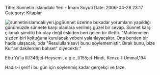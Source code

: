 Title: Sünnetin İslamdaki Yeri - İmam Suyuti
Date: 2006-04-28 23:17
Category: Kitaplar

![sunnetinislamdakiyeri.jpg][]Sünnet üzerine bukadar yorumların
yapıldığı günümüzde sünnete karşı olanlara verilmiş güzel bir cevap.
Sünnet karşı çıkmak şimdiki bir olay değil eskiden beri gelen bir
illettir. "Muhtemelen sizden biri koltuğuna kurulacak vebeni
yalanlayacaktır. Ona benden bir hadis ulaşacak, oda "Resulullah(sav)
bunu söylememiştir. Bırak bunu, bize Kur'an'dakilerden bahset"
diyecektir."

Ebu Ya'la III/346;el-Heysemi, a.g.e.,I/155;el-Hindi, Kenzu'l-Ummal,194

Hadis-i şerif i bu gün için söylenmiş kadar gerçekçi ve taze.

</p>

  [sunnetinislamdakiyeri.jpg]: http://www.fatihhayrioglu.com/wp-content/sunnetinislamdakiyeri.thumbnail.jpg
    "sunnetinislamdakiyeri.jpg"
